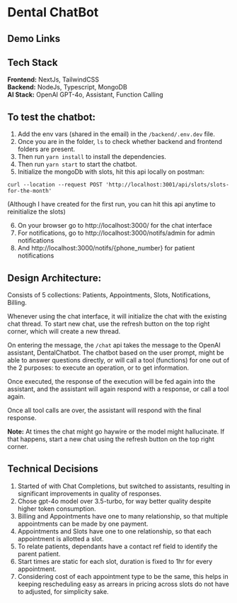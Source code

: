 # Dental ChatBot

## Demo Links


## Tech Stack

**Frontend:** NextJs, TailwindCSS  
**Backend:** NodeJs, Typescript, MongoDB  
**AI Stack:** OpenAI GPT-4o, Assistant, Function Calling


## To test the chatbot:
1. Add the env vars (shared in the email) in the `/backend/.env.dev` file.
2. Once you are in the folder, `ls` to check whether backend and frontend folders are present.
3. Then run `yarn install` to install the dependencies.
4. Then run `yarn start` to start the chatbot.
5. Initialize the mongoDb with slots, hit this api locally on postman:
```
curl --location --request POST 'http://localhost:3001/api/slots/slots-for-the-month'
```

(Although I have created for the first run, you can hit this api anytime to reinitialize the slots)

6. On your browser go to http://localhost:3000/ for the chat interface
7. For notifications, go to http://localhost:3000/notifs/admin for admin notifications
8. And http://localhost:3000/notifs/{phone_number} for patient notifications




## Design Architecture:

Consists of 5 collections: Patients, Appointments, Slots, Notifications, Billing.

Whenever using the chat interface, it will initialize the chat with the existing chat thread. To start new chat, use the refresh button on the top right corner, which will create a new thread.

On entering the message, the `/chat` api takes the message to the OpenAI assistant, DentalChatbot. The chatbot based on the user prompt, might be able to answer questions directly, or will call a tool (functions) for one out of the 2 purposes: to execute an operation, or to get information.

Once executed, the response of the execution will be fed again into the assistant, and the assistant will again respond with a response, or call a tool again.

Once all tool calls are over, the assistant will respond with the final response.


**Note:** At times the chat might go haywire or the model might hallucinate. If that happens, start a new chat using the refresh button on the top right corner.

## Technical Decisions

1. Started of with Chat Completions, but switched to assistants, resulting in significant improvements in quality of responses.
2. Chose gpt-4o model over 3.5-turbo, for way better quality despite higher token consumption.
3. Billing and Appointments have one to many relationship, so that multiple appointments can be made by one payment.
4. Appointments and Slots have one to one relationship, so that each appointment is allotted a slot.
5. To relate patients, dependants have a contact ref field to identify the parent patient.
6. Start times are static for each slot, duration is fixed to 1hr for every appointment.
7. Considering cost of each appointment type to be the same, this helps in keeping rescheduling easy as arrears in pricing across slots do not have to adjusted, for simplicity sake.
